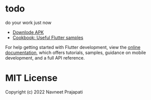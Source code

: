 # todo

do your work just now

- [Downlode APK](https://github.com/navneetprajapati26/To-Do/blob/main/app-release.apk)
- [Cookbook: Useful Flutter samples](https://docs.flutter.dev/cookbook)

For help getting started with Flutter development, view the
[online documentation](https://docs.flutter.dev/), which offers tutorials,
samples, guidance on mobile development, and a full API reference.



# MIT License

Copyright (c) 2022 Navneet Prajapati
